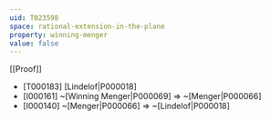 ```yaml
---
uid: T023598
space: rational-extension-in-the-plane
property: winning-menger
value: false
---
```

[[Proof]]

* [T000183] [Lindelof|P000018]
* [I000161] ~[Winning Menger|P000069] => ~[Menger|P000066]
* [I000140] ~[Menger|P000066] => ~[Lindelof|P000018]

